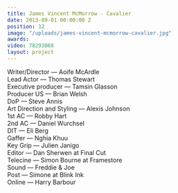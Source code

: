```yaml
---
title: James Vincent McMorrow - Cavalier
date: 2013-09-01 00:00:00 Z
position: 12
image: "/uploads/james-vincent-mcmorrow-cavalier.jpg"
awards: 
video: 78293068
layout: project
---
```


Writer/Director — Aoife McArdle  
Lead Actor — Thomas Stewart  
Executive producer — Tamsin Glasson  
Producer US — Brian Welsh  
DoP — Steve Annis  
Art Direction and Styling — Alexis Johnson  
1st AC — Robby Hart  
2nd AC — Daniel Wurchsel  
DIT — Eli Berg  
Gaffer — Nghia Khuu  
Key Grip — Julien Janigo  
Editor — Dan Sherwen at Final Cut  
Telecine — Simon Bourne at Framestore  
Sound  — Freddie & Joe  
Post — Simone at Blink Ink  
Online — Harry Barbour
